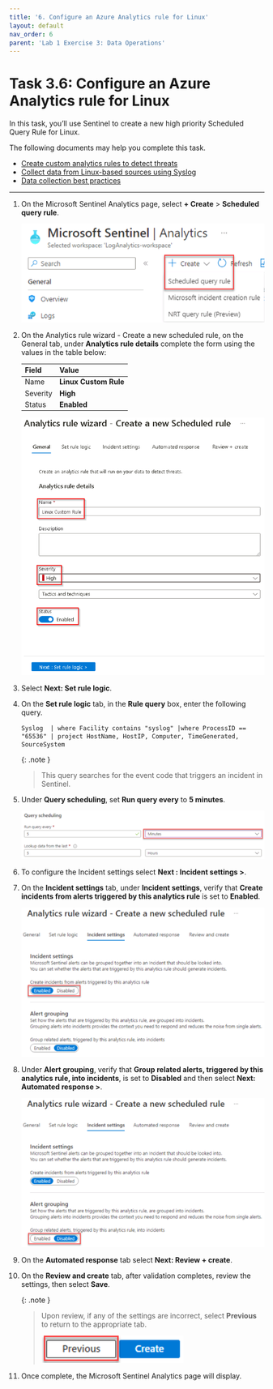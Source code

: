 ```yaml
---
title: '6. Configure an Azure Analytics rule for Linux'
layout: default
nav_order: 6
parent: 'Lab 1 Exercise 3: Data Operations'
---
```


# Task 3.6: Configure an Azure Analytics rule for Linux

In this task, you’ll use Sentinel to create a new high priority Scheduled Query Rule for Linux. 

The following documents may help you complete this task.

- [Create custom analytics rules to detect threats](https://learn.microsoft.com/azure/sentinel/detect-threats-custom)  
- [Collect data from Linux-based sources using Syslog](https://learn.microsoft.com/azure/sentinel/connect-syslog)  
- [Data collection best practices](https://learn.microsoft.com/azure/sentinel/best-practices-data)

---

1. On the Microsoft Sentinel Analytics page, select **+ Create** > **Scheduled query rule**.  

    ![E2-T1-S3-Create-Scheduled-query-rule.png](../media/E2-T1-S3-Create-Scheduled-query-rule.png)

1. On the Analytics rule wizard - Create a new scheduled rule, on the General tab, under **Analytics rule details** complete the form using the values in the table below:

    | Field | Value |
    |:----|:----|
    | Name | ****Linux Custom Rule**** |
    | Severity | **High** |
    | Status | **Enabled** |

    ![analytics-rule-wizard-general.png](../media/analytics-rule-wizard-general.png)

1. Select **Next: Set rule logic**.

1. On the **Set rule logic** tab, in the **Rule query** box, enter the following query.

    ```Rule-query-wrap-nocolor
    Syslog  | where Facility contains "syslog" |where ProcessID == "65536" | project HostName, HostIP, Computer, TimeGenerated, SourceSystem
    ```

    {: .note }
    > This query searches for the event code that triggers an incident in Sentinel.
    
1. Under **Query scheduling**, set **Run query every** to **5 minutes**.  

    ![E2-T1-S8-Query-Sched-Minutes.png](../media/E2-T1-S8-Query-Sched-Minutes.png)

1. To configure the Incident settings select **Next : Incident settings >**.

1. On the **Incident settings** tab, under **Incident settings**, verify that **Create incidents from alerts triggered by this analytics rule** is set to **Enabled**.  

    ![E2-T1-S10-Incident-settings.png](../media/E2-T1-S10-Incident-settings.png)

1. Under **Alert grouping**, verify that **Group related alerts, triggered by this analytics rule, into incidents**, is set to **Disabled** and then select **Next: Automated response >**.  

    ![E2-T1-S11-Alert-grouping.png](../media/E2-T1-S11-Alert-grouping.png)

1. On the **Automated response** tab select **Next: Review + create**.

1. On the **Review and create** tab, after validation completes, review the settings, then select **Save**. 

    {: .note }
    > Upon review, if any of the settings are incorrect, select **Previous** to return to the appropriate tab.  
    >
    >![E2-T1-S13-Review-create-Previous.png](../media/E2-T1-S13-Review-create-Previous.png)

1. Once complete, the Microsoft Sentinel Analytics page will display. 
